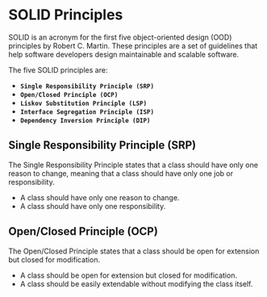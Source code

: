 # SOLID Principles
SOLID is an acronym for the first five object-oriented design (OOD) principles by Robert C. Martin. These principles are a set of guidelines that help software developers design maintainable and scalable software.

The five SOLID principles are:
- **`Single Responsibility Principle (SRP)`**
- **`Open/Closed Principle (OCP)`**
- **`Liskov Substitution Principle (LSP)`**
- **`Interface Segregation Principle (ISP)`**
- **`Dependency Inversion Principle (DIP)`**

## Single Responsibility Principle (SRP)
The Single Responsibility Principle states that a class should have only one reason to change, meaning that a class should have only one job or responsibility.
- A class should have only one reason to change.
- A class should have only one responsibility.

## Open/Closed Principle (OCP)
The Open/Closed Principle states that a class should be open for extension but closed for modification.
- A class should be open for extension but closed for modification.
- A class should be easily extendable without modifying the class itself.
